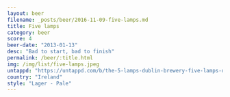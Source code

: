 ```yaml
---
layout: beer
filename: _posts/beer/2016-11-09-five-lamps.md
title: Five lamps
category: beer
score: 4
beer-date: "2013-01-13"
desc: "Bad to start, bad to finish"
permalink: /beer/:title.html
img: /img/list/five-lamps.jpeg
untappd: "https://untappd.com/b/the-5-lamps-dublin-brewery-five-lamps-dublin-lager/305906"
country: "Ireland"
style: "Lager - Pale"
---
```

